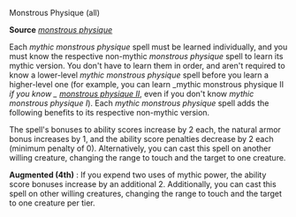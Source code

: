 Monstrous Physique (all)

**Source** [_monstrous physique_](ultimateMagic/spells/monstrousPhysique)

Each _mythic monstrous physique_ spell must be learned individually, and you must know the respective non-mythic _monstrous physique_ spell to learn its mythic version. You don't have to learn them in order, and aren't required to know a lower-level _mythic monstrous physique_ spell before you learn a higher-level one (for example, you can learn _mythic monstrous physique II _if you know _ [monstrous physique II](ultimateMagic/spells/monstrousPhysique#_monstrous-physique-ii)_, even if you don't know _mythic monstrous physique I_). Each _mythic monstrous physique_ spell adds the following benefits to its respective non-mythic version.

The spell's bonuses to ability scores increase by 2 each, the natural armor bonus increases by 1, and the ability score penalties decrease by 2 each (minimum penalty of 0). Alternatively, you can cast this spell on another willing creature, changing the range to touch and the target to one creature.

**Augmented (4th)** : If you expend two uses of mythic power, the ability score bonuses increase by an additional 2. Additionally, you can cast this spell on other willing creatures, changing the range to touch and the target to one creature per tier.

